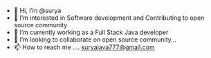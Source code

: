 - 👋 Hi, I’m @surya
- 👀 I’m interested in Software development and Contributing to open source community
- 🌱 I’m currently working as a Full Stack Java developer
- 💞️ I’m looking to collaborate on open source community...
- 📫 How to reach me ....  suryajava777@gmail.com

<!---
surya170/surya170 is a ✨ special ✨ repository because its `README.md` (this file) appears on your GitHub profile.
You can click the Preview link to take a look at your changes.
--->
